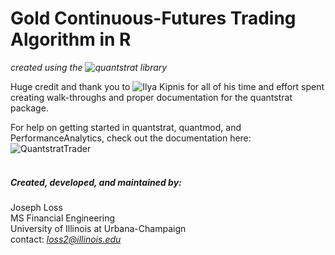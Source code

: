 # Gold Continuous-Futures Trading Algorithm in R 
_created using the ![quantstrat](https://github.com/braverock/quantstrat) library_


Huge credit and thank you to ![Ilya Kipnis](https://www.linkedin.com/in/ilyakipnis/) for all of his time and effort spent creating walk-throughs and proper documentation for the quantstrat package.

For help on getting started in quantstrat, quantmod, and PerformanceAnalytics, check out the documentation here: ![QuantstratTrader](https://quantstrattrader.wordpress.com)
<br/>
<br/>
##### Created, developed, and maintained by:
Joseph Loss  
MS Financial Engineering  
University of Illinois at Urbana-Champaign  
contact: *loss2@illinois.edu*  
